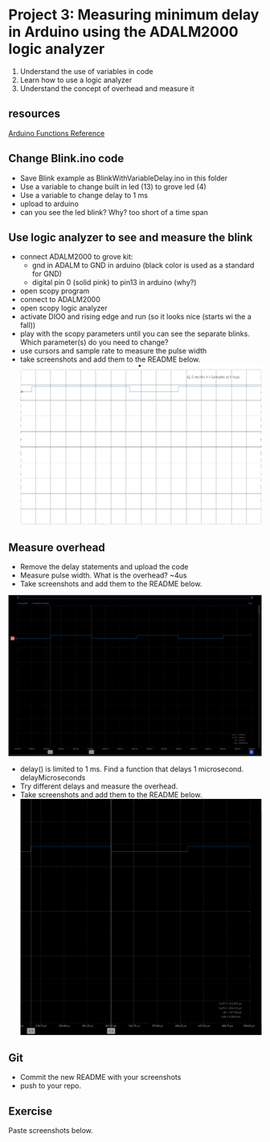 # Project 3: Measuring minimum delay in Arduino using the ADALM2000 logic analyzer

1. Understand the use of variables in code
2. Learn how to use a logic analyzer
3. Understand the concept of overhead and measure it

## resources
[Arduino Functions Reference](https://www.arduino.cc/reference/en/)

## Change Blink.ino code
 - Save Blink example as BlinkWithVariableDelay.ino in this folder
 - Use a variable to change built in led (13) to grove led (4)
 - Use a variable to change delay to 1 ms 
 - upload to arduino
 - can you see the led blink? Why? too short of a time span

## Use logic analyzer to see and measure the blink
 - connect ADALM2000 to grove kit: 
    - gnd in ADALM to GND in arduino (black color is used as a standard for GND)
    - digital pin 0 (solid pink) to pin13 in arduino (why?)
 - open scopy program
 - connect to ADALM2000
 - open scopy logic analyzer
 - activate DIO0 and rising edge and run (so it looks nice (starts wi the a fall))
 - play with the scopy parameters until you can see the separate blinks. Which parameter(s) do you need to change?
 - use cursors and sample rate to measure the pulse width
 - take screenshots and add them to the README below.
![alt text](50ms_reading-1.png)



## Measure overhead
 - Remove the delay statements and upload the code
 - Measure pulse width. What is the overhead? ~4us
 - Take screenshots and add them to the README below.


![alt text](image.png)

 - delay() is limited to 1 ms. Find a function that delays 1 microsecond. delayMicroseconds
 - Try different delays and measure the overhead.
 - Take screenshots and add them to the README below.
![alt text](image-1.png)
## Git
 - Commit the new README with your screenshots
 - push to your repo.

## Exercise
Paste screenshots below.

